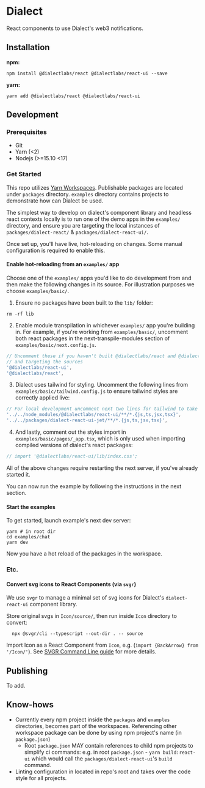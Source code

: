 # Dialect

React components to use Dialect's web3 notifications.

## Installation

**npm:**

```shell
npm install @dialectlabs/react @dialectlabs/react-ui --save
```

**yarn:**

```shell
yarn add @dialectlabs/react @dialectlabs/react-ui
```

## Development

### Prerequisites

- Git
- Yarn (<2)
- Nodejs (>=15.10 <17)

### Get Started

This repo utilizes [Yarn Workspaces](https://classic.yarnpkg.com/lang/en/docs/workspaces/). Publishable packages are located under `packages` directory. `examples` directory contains projects to demonstrate how can Dialect be used.

The simplest way to develop on dialect's component library and headless react contexts locally is to run one of the demo apps in the `examples/` directory, and ensure you are targeting the local instances of `packages/dialect-react/` & `packages/dialect-react-ui/`.

Once set up, you'll have live, hot-reloading on changes. Some manual configuration is required to enable this.

#### Enable hot-reloading from an `examples/` app

Choose one of the `examples/` apps you'd like to do development from and then make the following changes in its source. For illustration purposes we choose `examples/basic/`.

1. Ensure no packages have been built to the `lib/` folder:

```shell
rm -rf lib
```

2. Enable module transpilation in whichever `examples/` app you're building in. For example, if you're working from `examples/basic/`, uncomment both react packages in the next-transpile-modules section of `examples/basic/next.config.js`.

```javascript
// Uncomment these if you haven't built @dialectlabs/react and @dialectlabs/react-ui packages
// and targeting the sources
'@dialectlabs/react-ui',
'@dialectlabs/react',
```

3. Dialect uses tailwind for styling. Uncomment the following lines from `examples/basic/tailwind.config.js` to ensure tailwind styles are correctly applied live:

```javascript
// For local development uncomment next two lines for tailwind to take into account workspace files too
'../../node_modules/@dialectlabs/react-ui/**/*.{js,ts,jsx,tsx}',
'../../packages/dialect-react-ui-jet/**/*.{js,ts,jsx,tsx}',
```

4. And lastly, comment out the styles import in `examples/basic/pages/_app.tsx`, which is only used when importing compiled versions of dialect's react packages:

```typescript
// import '@dialectlabs/react-ui/lib/index.css';
```

All of the above changes require restarting the next server, if you've already started it.

You can now run the example by following the instructions in the next section.

#### Start the examples

To get started, launch example's next dev server:

```shell
yarn # in root dir
cd examples/chat
yarn dev
```

Now you have a hot reload of the packages in the workspace.

### Etc.

#### Convert svg icons to React Components (via `svgr`)

We use `svgr` to manage a minimal set of svg icons for Dialect's `dialect-react-ui` component library.

Store original svgs in `Icon/source/`, then run inside `Icon` directory to convert:

```
  npx @svgr/cli --typescript --out-dir . -- source
```

Import Icon as a React Component from `Icon`, e.g. (`import {BackArrow} from '/Icon/'`). See [SVGR Command Line guide](https://react-svgr.com/docs/cli/) for more details.

## Publishing

To add.

## Know-hows

- Currently every npm project inside the `packages` and `examples` directories, becomes part of the workspaces. Referencing other workspace package can be done by using npm project's name (in `package.json`)
  - Root `package.json` MAY contain references to child npm projects to simplify ci commands: e.g. in root `package.json` - `yarn build:react-ui` which would call the `packages/dialect-react-ui`'s `build` command.
- Linting configuration in located in repo's root and takes over the code style for all projects.
